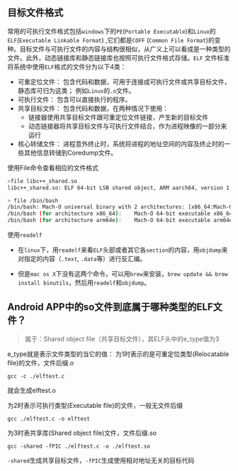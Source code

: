 ## 目标文件格式

常用的可执行文件格式包括`windows`下的`PE`(`Portable Executable`)和`Linux`的`ELF`(`Executable Linkable Format`)
,它们都是`COFF` (`Common File Format`)的变种。目标文件与可执行文件的内容与结构很相似，从广义上可以看成是一种类型的文件。此外，动态链接库和静态链接库也按照可执行文件格式存储。`ELF`
文件标准将系统中使用`ELF`格式的文件分为以下4类：

+ 可重定位文件： 包含代码和数据，可用于连接成可执行文件或共享目标文件，静态库可归为这类； 例如`Linux`的`.o`文件。
+ 可执行文件： 包含可以直接执行的程序。
+ 共享目标文件： 包含代码和数据，在两种情况下使用：
    + 链接器使用共享目标文件跟可重定位文件链接，产生新的目标文件
    + 动态链接器将共享目标文件与可执行文件结合，作为进程映像的一部分来运行
+ 核心转储文件： 进程意外终止时，系统将进程的地址空间的内容及终止时的一些其他信息转储到Coredump文件。

使用File命令查看相应的文件格式

```Bash
>file libc++_shared.so 
libc++_shared.so: ELF 64-bit LSB shared object, ARM aarch64, version 1 (SYSV), dynamically linked, BuildID[sha1]=a777ae836b797ddfce8ce3564b3b5d6565a0ab08, with debug_info, not stripped

> file /bin/bash
/bin/bash: Mach-O universal binary with 2 architectures: [x86_64:Mach-O 64-bit executable x86_64] [arm64e:Mach-O 64-bit executable arm64e]
/bin/bash (for architecture x86_64):	Mach-O 64-bit executable x86_64
/bin/bash (for architecture arm64e):	Mach-O 64-bit executable arm64e
```

使用`readelf`

+ 在`linux`下，用`readelf`来看`ELF`头部或者其它各`section`的内容，用`objdump`来对指定的内容（`.text`, `.data`等）进行反汇编。

+ 但是`mac os X`下没有这两个命令，可以用`brew`来安装，`brew update && brew install binutils`，然后用`readelf`和`objdump`。


## Android APP中的so文件到底属于哪种类型的ELF文件？
> 属于：Shared object file（共享目标文件），其ELF头中的e_type值为3

e_type就是表示文件类型的当它的值：
为1时表示的是可重定位类型(Relocatable file)的文件，文件后缀.o

```
gcc -c ./elftest.c
```

就会生成elftest.o

为2时表示可执行类型(Executable file)的文件，一般无文件后缀

```
gcc ./elftest.c -o elftest
```

为3时表共享库(Shared object file)文件，文件后缀.so

```
gcc -shared -fPIC ./elftest.c -o ./elftest.so
```

`-shared`生成共享目标文件，`-fPIC`生成使用相对地址无关的目标代码